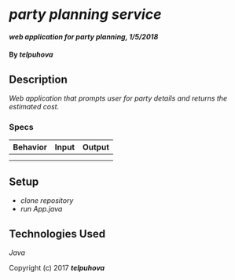 # _party planning service_

#### _web application for party planning, 1/5/2018_

#### By _**telpuhova**_

## Description

_Web application that prompts user for party details and returns the estimated cost._

### Specs
| Behavior | Input | Output |
| :-------------     | :------------- | :------------- |
|  |  |  |
|  |  |  |

## Setup

* _clone repository_
* _run App.java_

## Technologies Used

_Java_

Copyright (c) 2017 **_telpuhova_**
